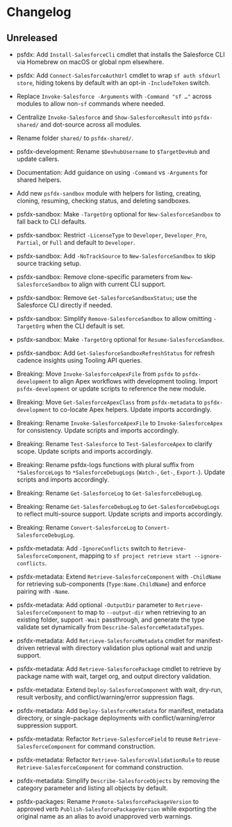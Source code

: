 # Changelog

## Unreleased

- psfdx: Add `Install-SalesforceCli` cmdlet that installs the Salesforce CLI via Homebrew on macOS or global npm elsewhere.
- psfdx: Add `Connect-SalesforceAuthUrl` cmdlet to wrap `sf auth sfdxurl store`, hiding tokens by default with an opt-in `-IncludeToken` switch.
- Replace `Invoke-Salesforce -Arguments` with `-Command "sf …"` across modules to allow non-`sf` commands where needed.
- Centralize `Invoke-Salesforce` and `Show-SalesforceResult` into `psfdx-shared/` and dot-source across all modules.
- Rename folder `shared/` to `psfdx-shared/`.
- psfdx-development: Rename `$DevhubUsername` to `$TargetDevHub` and update callers.
- Documentation: Add guidance on using `-Command` vs `-Arguments` for shared helpers.
- Add new `psfdx-sandbox` module with helpers for listing, creating, cloning, resuming, checking status, and deleting sandboxes.
- psfdx-sandbox: Make `-TargetOrg` optional for `New-SalesforceSandbox` to fall back to CLI defaults.
- psfdx-sandbox: Restrict `-LicenseType` to `Developer`, `Developer_Pro`, `Partial`, or `Full` and default to `Developer`.
- psfdx-sandbox: Add `-NoTrackSource` to `New-SalesforceSandbox` to skip source tracking setup.
- psfdx-sandbox: Remove clone-specific parameters from `New-SalesforceSandbox` to align with current CLI support.
- psfdx-sandbox: Remove `Get-SalesforceSandboxStatus`; use the Salesforce CLI directly if needed.
- psfdx-sandbox: Simplify `Remove-SalesforceSandbox` to allow omitting `-TargetOrg` when the CLI default is set.
- psfdx-sandbox: Make `-TargetOrg` optional for `Resume-SalesforceSandbox`.
- psfdx-sandbox: Add `Get-SalesforceSandboxRefreshStatus` for refresh cadence insights using Tooling API queries.

 - Breaking: Move `Invoke-SalesforceApexFile` from `psfdx` to `psfdx-development` to align Apex workflows with development tooling. Import `psfdx-development` or update scripts to reference the new module.
 - Breaking: Move `Get-SalesforceApexClass` from `psfdx-metadata` to `psfdx-development` to co-locate Apex helpers. Update imports accordingly.
 - Breaking: Rename `Invoke-SalesforceApexFile` to `Invoke-SalesforceApex` for consistency. Update scripts and imports accordingly.
 - Breaking: Rename `Test-Salesforce` to `Test-SalesforceApex` to clarify scope. Update scripts and imports accordingly.
- Breaking: Rename psfdx-logs functions with plural suffix from `*SalesforceLogs` to `*SalesforceDebugLogs` (`Watch-`, `Get-`, `Export-`). Update scripts and imports accordingly.
- Breaking: Rename `Get-SalesforceLog` to `Get-SalesforceDebugLog`.
- Breaking: Rename `Get-SalesforceDebugLog` to `Get-SalesforceDebugLogs` to reflect multi-source support. Update scripts and imports accordingly.
 - Breaking: Rename `Convert-SalesforceLog` to `Convert-SalesforceDebugLog`.
- psfdx-metadata: Add `-IgnoreConflicts` switch to `Retrieve-SalesforceComponent`, mapping to `sf project retrieve start --ignore-conflicts`.
- psfdx-metadata: Extend `Retrieve-SalesforceComponent` with `-ChildName` for retrieving sub-components (`Type:Name.ChildName`) and enforce pairing with `-Name`.
- psfdx-metadata: Add optional `-OutputDir` parameter to `Retrieve-SalesforceComponent` to map to `--output-dir` when retrieving to an existing folder, support `-Wait` passthrough, and generate the type validate set dynamically from `Describe-SalesforceMetadataTypes`.
- psfdx-metadata: Add `Retrieve-SalesforceMetadata` cmdlet for manifest-driven retrieval with directory validation plus optional wait and unzip support.
- psfdx-metadata: Add `Retrieve-SalesforcePackage` cmdlet to retrieve by package name with wait, target org, and output directory validation.
- psfdx-metadata: Extend `Deploy-SalesforceComponent` with wait, dry-run, result verbosity, and conflict/warning/error suppression flags.
- psfdx-metadata: Add `Deploy-SalesforceMetadata` for manifest, metadata directory, or single-package deployments with conflict/warning/error suppression support.
- psfdx-metadata: Refactor `Retrieve-SalesforceField` to reuse `Retrieve-SalesforceComponent` for command construction.
- psfdx-metadata: Refactor `Retrieve-SalesforceValidationRule` to reuse `Retrieve-SalesforceComponent` for command construction.
- psfdx-metadata: Simplify `Describe-SalesforceObjects` by removing the category parameter and listing all objects by default.
- psfdx-packages: Rename `Promote-SalesforcePackageVersion` to approved verb `Publish-SalesforcePackageVersion` while exporting the original name as an alias to avoid unapproved verb warnings.
